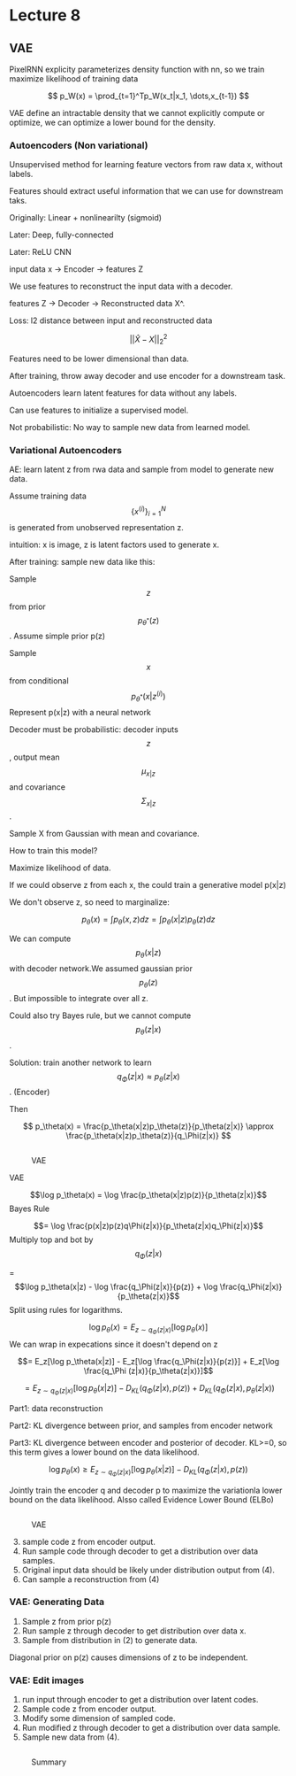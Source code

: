 # Lecture 8

## VAE

PixelRNN explicity parameterizes density function with nn, so we train maximize likelihood of training data

$$
p_W(x) = \prod_{t=1}^Tp_W(x_t|x_1, \dots,x_{t-1})
$$

VAE define an intractable density that we cannot explicitly compute or optimize, we can optimize a lower bound for the density.

### Autoencoders (Non variational)

Unsupervised method for learning feature vectors from raw data x, without labels.

Features should extract useful information that we can use for downstream taks.

Originally: Linear + nonlinearilty (sigmoid)

Later: Deep, fully-connected

Later: ReLU CNN

input data x -> Encoder -> features Z

We use features to reconstruct the input data with a decoder.

features Z -> Decoder -> Reconstructed data X^.

Loss: l2 distance between input and reconstructed data

$$
||\hat{X} - X||_2^2
$$

Features need to be lower dimensional than data.

After training, throw away decoder and use encoder for a downstream task.

Autoencoders learn latent features for data without any labels.&#x20;

Can use features to initialize a supervised model.

Not probabilistic: No way to sample new data from learned model.



### Variational Autoencoders

AE: learn latent z from rwa data and sample from model to generate new data.

&#x20;Assume training data $$\{x^(i)\}_{i=1}^N$$ is generated from unobserved representation z.&#x20;

intuition: x is image, z is latent factors used to generate x.

After training: sample new data like this:

Sample $$z$$ from prior $$p_{\theta^*}(z)$$. Assume simple prior p(z)

Sample $$x$$ from conditional $$p_{\theta^*}(x|z^{(i)})$$ Represent p(x|z) with a neural network

Decoder must be probabilistic: decoder inputs $$z$$, output mean $$\mu_{x|z}$$ and covariance $$\Sigma_{x|z}$$.

Sample X from Gaussian with mean and covariance.

How to train this model?

Maximize likelihood of data.

If we could observe z from each x, the could train a generative model p(x|z)

We don't observe z, so need to marginalize:

$$
p_\theta(x) = \int p_\theta(x,z)dz = \int p_\theta(x|z)p_\theta(z)dz
$$

We can compute $$p_\theta(x|z)$$ with decoder network.We assumed gaussian prior $$p_\theta(z)$$. But impossible to integrate over all z.

Could also try Bayes rule, but we cannot compute $$p_\theta(z|x)$$.

Solution: train another network to learn $$q_\Phi(z|x) \approx p_\theta(z|x)$$ . (Encoder)

Then

$$
p_\theta(x) = \frac{p_\theta(x|z)p_\theta(z)}{p_\theta(z|x)} \approx \frac{p_\theta(x|z)p_\theta(z)}{q_\Phi(z|x)}
$$

<figure><img src="../../.gitbook/assets/image (2) (1) (1) (1) (1).png" alt=""><figcaption><p>VAE</p></figcaption></figure>

VAE

$$\log p_\theta(x) = \log \frac{p_\theta(x|z)p(z)}{p_\theta(z|x)}$$ Bayes Rule

$$= \log \frac{p(x|z)p(z)q\Phi(z|x)}{p_\theta(z|x)q_\Phi(z|x)}$$ Multiply top and bot by $$q_\Phi(z|x)$$

\= $$\log p_\theta(x|z) - \log \frac{q_\Phi(z|x)}{p(z)} +  \log \frac{q_\Phi(z|x)}{p_\theta(z|x)}$$ Split using rules for logarithms.

$$\log p_\theta(x) = E_{z \sim q_\Phi(z|x)} [\log p_\theta(x)]$$ We can wrap in expecations since it doesn't depend on z

$$= E_z[\log p_\theta(x|z)] - E_z[\log \frac{q_\Phi(z|x)}{p(z)}] + E_z[\log \frac{q_\Phi (z|x)}{p_\theta(z|x)}]$$

$$= E_{z \sim q_\Phi(z|x)}[\log p_\theta(x|z)] - D_{KL}(q_\Phi(z|x), p(z)) + D_{KL}(q_\Phi(z|x), p_\theta(z|x))$$

Part1: data reconstruction

Part2: KL divergence between prior, and samples from encoder network

Part3: KL divergence between encoder and posterior of decoder. KL>=0, so this term gives a lower bound on the data likelihood.

$$\log p_\theta(x) \geq E_{z \sim q_\Phi(z|x)} [\log p_\theta(x|z)] - D_{KL}(q_\Phi(z|x), p(z))$$

Jointly train the encoder q and decoder p to maximize the variationla lower bound on the data likelihood. Alsso called Evidence Lower Bound (ELBo)

<figure><img src="../../.gitbook/assets/image (2) (1) (1) (1).png" alt=""><figcaption><p>VAE</p></figcaption></figure>

3. sample code z from encoder output.
4. Run sample code through decoder to get a distribution over data samples.
5. Original input data should be likely under distribution output from (4).
6. Can sample a reconstruction from (4)



### VAE: Generating Data

1. Sample z from prior p(z)
2. Run sample z through decoder to get distribution over data x.
3. Sample from distribution in (2) to generate data.

Diagonal prior on p(z) causes dimensions of z to be independent.

### VAE: Edit images

1. run input through encoder to get a distribution over latent codes.
2. Sample code z from encoder output.
3. Modify some dimension of sampled code.
4. Run modified z through decoder to get a distribution over data sample.
5. Sample new data from (4).

<figure><img src="../../.gitbook/assets/image (1) (1) (1) (1) (1).png" alt=""><figcaption><p>Summary</p></figcaption></figure>
